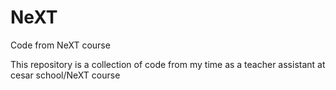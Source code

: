 # NeXT
Code from NeXT course

This repository is a collection of code from my time as a teacher assistant at cesar school/NeXT course 
